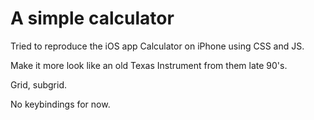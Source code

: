 # A simple calculator

Tried to reproduce the iOS app Calculator on iPhone using CSS and JS.

Make it more look like an old Texas Instrument from them late 90's.

Grid, subgrid.

No keybindings for now.
